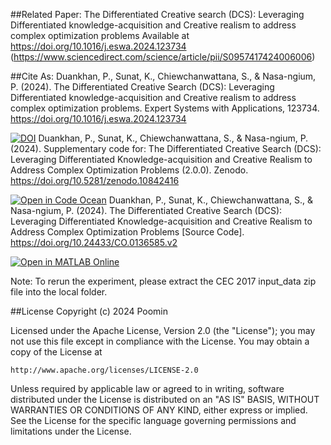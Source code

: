 ##Related Paper:
The Differentiated Creative search (DCS): Leveraging Differentiated knowledge-acquisition and Creative realism to address complex optimization problems Available at https://doi.org/10.1016/j.eswa.2024.123734 (https://www.sciencedirect.com/science/article/pii/S0957417424006006)

##Cite As:
Duankhan, P., Sunat, K., Chiewchanwattana, S., & Nasa-ngium, P.  (2024). The Differentiated Creative Search (DCS): Leveraging  Differentiated knowledge-acquisition and Creative realism to address  complex optimization problems. Expert Systems with Applications, 123734. https://doi.org/10.1016/j.eswa.2024.123734



[![DOI](https://zenodo.org/badge/DOI/10.5281/zenodo.10842416.svg)](https://doi.org/10.5281/zenodo.10842416)
Duankhan, P., Sunat, K., Chiewchanwattana, S., & Nasa-ngium, P. (2024). Supplementary code for: The Differentiated Creative Search (DCS): Leveraging Differentiated Knowledge-acquisition and Creative Realism to Address Complex Optimization Problems (2.0.0). Zenodo. https://doi.org/10.5281/zenodo.10842416

[![Open in Code Ocean](https://codeocean.com/codeocean-assets/badge/open-in-code-ocean.svg)](https://codeocean.com/capsule/0964327/tree)
Duankhan, P., Sunat, K., Chiewchanwattana, S., & Nasa-ngium, P. (2024). The Differentiated Creative Search (DCS): Leveraging Differentiated Knowledge-acquisition and Creative Realism to Address Complex Optimization Problems [Source Code]. https://doi.org/10.24433/CO.0136585.v2

[![Open in MATLAB Online](https://www.mathworks.com/images/responsive/global/open-in-matlab-online.svg)](https://www.mathworks.com/matlabcentral/fileexchange/161411-differentiated-creative-search-dcs)

Note:
To rerun the experiment, please extract the CEC 2017 input_data zip file into the local folder.

##License
Copyright (c) 2024 Poomin

Licensed under the Apache License, Version 2.0 (the "License");
you may not use this file except in compliance with the License.
You may obtain a copy of the License at

    http://www.apache.org/licenses/LICENSE-2.0

Unless required by applicable law or agreed to in writing, software
distributed under the License is distributed on an "AS IS" BASIS,
WITHOUT WARRANTIES OR CONDITIONS OF ANY KIND, either express or implied.
See the License for the specific language governing permissions and
limitations under the License.
